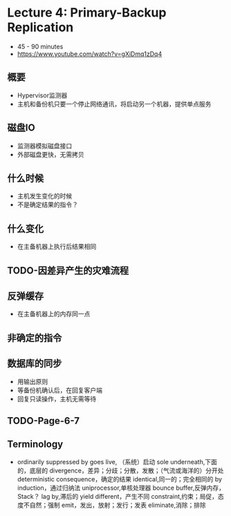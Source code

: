 # Lecture 4: Primary-Backup Replication
- 45 - 90 minutes
- https://www.youtube.com/watch?v=gXiDmq1zDq4

## 概要
- Hypervisor监测器
- 主机和备份机只要一个停止网络通讯，将启动另一个机器，提供单点服务

## 磁盘IO
- 监测器模拟磁盘接口
- 外部磁盘更快，无需拷贝

## 什么时候
- 主机发生变化的时候
- 不是确定结果的指令？

## 什么变化
- 在主备机器上执行后结果相同

## TODO-因差异产生的灾难流程

## 反弹缓存
- 在主备机器上的内存同一点

## 非确定的指令

## 数据库的同步
- 用输出原则
- 等备份机确认后，在回复客户端
- 回复只读操作，主机无需等待

## TODO-Page-6-7

## Terminology
- ordinarily
suppressed by
goes live, （系统）启动
sole
underneath,下面的，底层的
divergence，差异；分歧；分散，发散；（气流或海洋的）分开处
deterministic consequence，确定的结果
identical,同一的；完全相同的
by induction，通过归纳法
uniprocessor,单核处理器
bounce buffer,反弹内存，Stack？
lag by,滞后的
yield different，产生不同
constraint,约束；局促，态度不自然；强制
emit，发出，放射；发行；发表
eliminate,消除；排除







